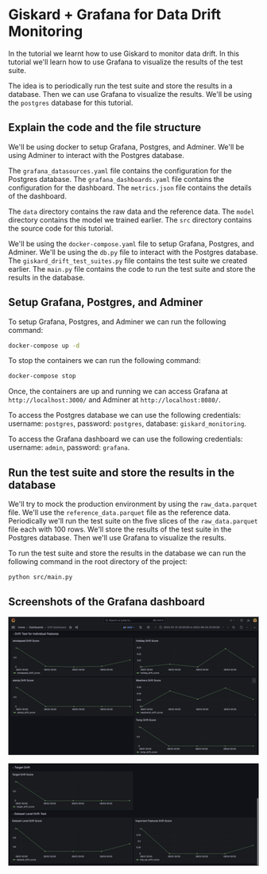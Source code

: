 # Giskard + Grafana for Data Drift Monitoring

In the tutorial we learnt how to use Giskard to monitor data drift. In this tutorial we'll learn how to use Grafana to visualize the results of the test suite.

The idea is to periodically run the test suite and store the results in a database. Then we can use Grafana to visualize the results. We'll be using the `postgres` database for this tutorial.

## Explain the code and the file structure

We'll be using docker to setup Grafana, Postgres, and Adminer. We'll be using Adminer to interact with the Postgres database.

The `grafana_datasources.yaml` file contains the configuration for the Postgres database. The `grafana_dashboards.yaml` file contains the configuration for the dashboard. The `metrics.json` file contains the details of the dashboard.

The `data` directory contains the raw data and the reference data. The `model` directory contains the model we trained earlier. The `src` directory contains the source code for this tutorial.

We'll be using the `docker-compose.yaml` file to setup Grafana, Postgres, and Adminer. We'll be using the `db.py` file to interact with the Postgres database. The `giskard_drift_test_suites.py` file contains the test suite we created earlier. The `main.py` file contains the code to run the test suite and store the results in the database.

## Setup Grafana, Postgres, and Adminer

To setup Grafana, Postgres, and Adminer we can run the following command:

```bash
docker-compose up -d
```

To stop the containers we can run the following command:

```bash
docker-compose stop
```

Once, the containers are up and running we can access Grafana at `http://localhost:3000/` and Adminer at `http://localhost:8080/`.

To access the Postgres database we can use the following credentials: username: `postgres`, password: `postgres`, database: `giskard_monitoring`.

To access the Grafana dashboard we can use the following credentials: username: `admin`, password: `grafana`.

## Run the test suite and store the results in the database

We'll try to mock the production environment by using the `raw_data.parquet` file. We'll use the `reference_data.parquet` file as the reference data. Periodically we'll run the test suite on the five slices of the `raw_data.parquet` file each with 100 rows. We'll store the results of the test suite in the Postgres database. Then we'll use Grafana to visualize the results.

To run the test suite and store the results in the database we can run the following command in the root directory of the project:

```bash
python src/main.py
```

## Screenshots of the Grafana dashboard

![Individual Feature Drift Metrics](./images/grafana/individual-features-grafana.png)

![Dataset Level & Important Features Drift Metrics](./images/grafana/dataset-&-imp-features-grafana.png)
